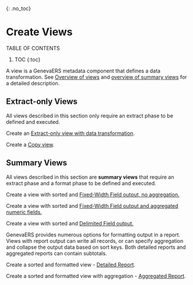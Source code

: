 {: .no_toc}
# Create Views

TABLE OF CONTENTS 
1. TOC
{:toc}  

A view is a GenevaERS metadata component that defines a data transformation. See [Overview of views](../OverviewViews.md) and [overview of summary views](../OverviewFormatViews.md) for a detailed description.

## Extract-only Views

All views described in this section only require an extract phase to be defined and executed.

Create an [Extract-only view with data transformation](./CreateExtractView.md).

Create a [Copy view](./CreateCopyView.md).

## Summary Views

All views described in this section are **summary views** that require an extract phase and a format phase to be defined and executed.

Create a view with sorted and [Fixed-Width Field output, no aggregation.](./CreateSummaryViewNoAggr.md)

Create a view with sorted and [Fixed-Width Field output and aggregated numeric fields.](./CreateSummaryViewAggr.md)

Create a view with sorted and [Delimited Field output.](./CreateSummaryViewDelimited.md)  
 
GenevaERS provides numerous options for formatting output in a report. Views with report output can write all records, or can specify aggregation and collapse the output data based on sort keys. Both detailed reports and aggregated reports can contain subtotals.

Create a sorted and formatted view - [Detailed Report](./CreateSummaryViewReportDet.md).  

Create a sorted and formatted view with aggregation - [Aggregated Report](./CreateSummaryViewReportAggr.md).  
